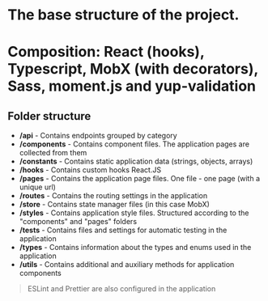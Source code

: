 # The base structure of the project.

# Composition: React (hooks), Typescript, MobX (with decorators), Sass, moment.js and yup-validation

## Folder structure

- **/api** - Contains endpoints grouped by category
- **/components** - Contains component files. The application pages are collected from them
- **/constants** - Contains static application data (strings, objects, arrays)
- **/hooks** - Contains custom hooks React.JS
- **/pages** - Contains the application page files. One file - one page (with a unique url)
- **/routes** - Contains the routing settings in the application
- **/store** - Contains state manager files (in this case MobX)
- **/styles** - Contains application style files. Structured according to the "components" and "pages" folders
- **/tests** - Contains files and settings for automatic testing in the application
- **/types** - Contains information about the types and enums used in the application
- **/utils** - Contains additional and auxiliary methods for application components

> ESLint and Prettier are also configured in the application
